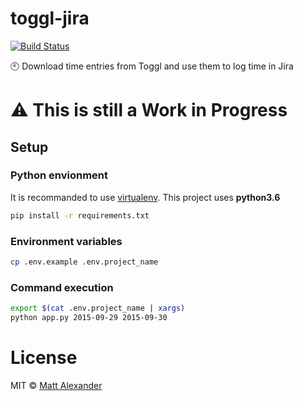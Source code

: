 # toggl-jira

[![Build Status](https://travis-ci.com/GabLeRoux/toggl-jira.svg?branch=master)](https://travis-ci.com/GabLeRoux/toggl-jira)

:clock10: Download time entries from Toggl and use them to log time in Jira

# ⚠ This is still a Work in Progress

## Setup

### Python envionment

It is recommanded to use [virtualenv](https://virtualenv.pypa.io/en/stable/). This project uses **python3.6**

```bash
pip install -r requirements.txt
```

### Environment variables

```bash
cp .env.example .env.project_name
```

### Command execution

```bash
export $(cat .env.project_name | xargs)
python app.py 2015-09-29 2015-09-30
```

# License

MIT © [Matt Alexander](https://github.com/mattalexx)
